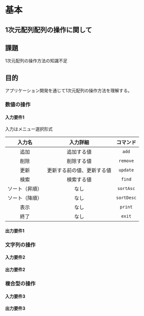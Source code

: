 # 基本

## $1$次元配列配列の操作に関して

## 課題

$1$次元配列の操作方法の知識不足

## 目的

アプリケーション開発を通じて$1$次元配列の操作方法を理解する。

### 数値の操作

#### 入力要件1

入力はメニュー選択形式

|     入力名     |          入力詳細          |    コマンド    |
| :------------: | :------------------------: | :------------: |
|      追加      |         追加する値         |   ```add```    |
|      削除      |         削除する値         |  ```remove```  |
|      更新      | 更新する前の値、更新する値 |  ```update```  |
|      検索      |         検索する値         |   ```find```   |
| ソート（昇順） |            なし            | ```sortAsc```  |
| ソート（降順） |            なし            | ```sortDesc``` |
|      表示      |            なし            |  ```print```   |
|      終了      |            なし            |   ```exit```   |

#### 出力要件1

### 文字列の操作

#### 入力要件2

#### 出力要件2

### 複合型の操作

#### 入力要件3

#### 出力要件3
